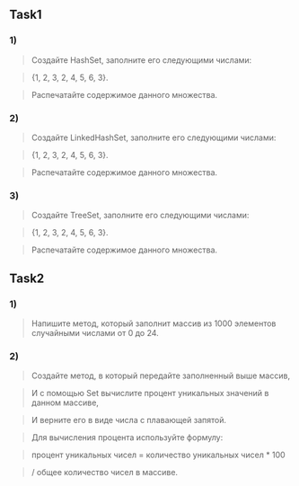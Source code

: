 ## Task1 

### 1)

> Создайте HashSet, заполните его следующими числами:

> {1, 2, 3, 2, 4, 5, 6, 3}.

> Распечатайте содержимое данного множества.

### 2)

> Создайте LinkedHashSet, заполните его следующими числами:

> {1, 2, 3, 2, 4, 5, 6, 3}.

> Распечатайте содержимое данного множества.

### 3)

> Создайте TreeSet, заполните его следующими числами:

> {1, 2, 3, 2, 4, 5, 6, 3}.

> Распечатайте содержимое данного множества.

## Task2

### 1)

> Напишите метод, который заполнит массив из 1000 элементов случайными числами от 0 до 24.

### 2)

> Создайте метод, в который передайте заполненный выше массив,

> И с помощью Set вычислите процент уникальных значений в данном массиве,

> И верните его в виде числа с плавающей запятой.

> Для вычисления процента используйте формулу:

> процент уникальных чисел = количество уникальных чисел * 100 

> / общее количество чисел в массиве.
